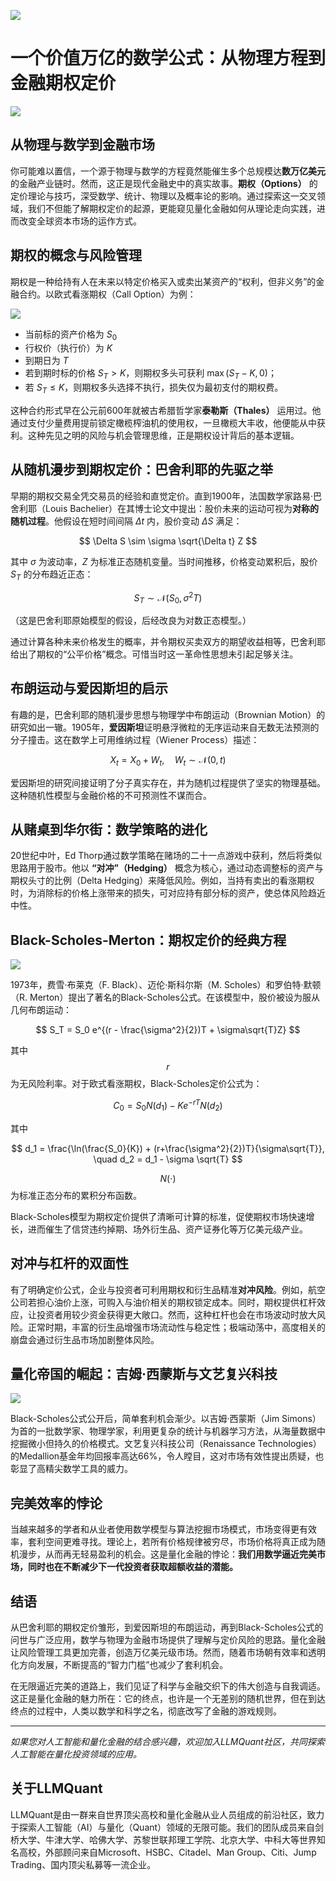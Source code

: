 ![](https://fastly.jsdelivr.net/gh/bucketio/img11@main/2024/10/21/1729466068183-23134fce-3131-4262-b18c-f378d71af4f6.gif)
# 一个价值万亿的数学公式：从物理方程到金融期权定价

![](https://fastly.jsdelivr.net/gh/bucketio/img9@main/2024/10/20/1729465031968-b3c8959e-1d37-4b8a-91b1-b0b0dfe25143.png)


## 从物理与数学到金融市场

你可能难以置信，一个源于物理与数学的方程竟然能催生多个总规模达**数万亿美元**的金融产业链时。然而，这正是现代金融史中的真实故事。**期权（Options）** 的定价理论与技巧，深受数学、统计、物理以及概率论的影响。通过探索这一交叉领域，我们不但能了解期权定价的起源，更能窥见量化金融如何从理论走向实践，进而改变全球资本市场的运作方式。

## 期权的概念与风险管理

期权是一种给持有人在未来以特定价格买入或卖出某资产的“权利，但非义务”的金融合约。以欧式看涨期权（Call Option）为例：


![](https://fastly.jsdelivr.net/gh/bucketio/img10@main/2024/12/07/1733585704642-512cadf5-b279-4dcd-9bbe-af74db3333b4.png)


- 当前标的资产价格为 $S_0$  
- 行权价（执行价）为 $K$  
- 到期日为 $T$  
- 若到期时标的价格 $S_T > K$，则期权多头可获利 $\max(S_T - K,0)$；  
- 若 $S_T \leq K$，则期权多头选择不执行，损失仅为最初支付的期权费。

这种合约形式早在公元前600年就被古希腊哲学家**泰勒斯（Thales）** 运用过。他通过支付少量费用提前锁定橄榄榨油机的使用权，一旦橄榄大丰收，他便能从中获利。这种先见之明的风险与机会管理思维，正是期权设计背后的基本逻辑。

## 从随机漫步到期权定价：巴舍利耶的先驱之举

早期的期权交易全凭交易员的经验和直觉定价。直到1900年，法国数学家路易·巴舍利耶（Louis Bachelier）在其博士论文中提出：股价未来的运动可视为**对称的随机过程**。他假设在短时间间隔 $\Delta t$ 内，股价变动 $\Delta S$ 满足：

$$
\Delta S \sim \sigma \sqrt{\Delta t} Z
$$

其中 $\sigma$ 为波动率，$Z$ 为标准正态随机变量。当时间推移，价格变动累积后，股价 $S_T$ 的分布趋近正态：

$$
S_T \sim \mathcal{N}(S_0, \sigma^2 T)
$$

（这是巴舍利耶原始模型的假设，后经改良为对数正态模型。）

通过计算各种未来价格发生的概率，并令期权买卖双方的期望收益相等，巴舍利耶给出了期权的“公平价格”概念。可惜当时这一革命性思想未引起足够关注。

## 布朗运动与爱因斯坦的启示

有趣的是，巴舍利耶的随机漫步思想与物理学中布朗运动（Brownian Motion）的研究如出一辙。1905年，**爱因斯坦**证明悬浮微粒的无序运动来自无数无法预测的分子撞击。这在数学上可用维纳过程（Wiener Process）描述：

$$
X_t = X_0 + W_t, \quad W_t \sim \mathcal{N}(0,t)
$$

爱因斯坦的研究间接证明了分子真实存在，并为随机过程提供了坚实的物理基础。这种随机性模型与金融价格的不可预测性不谋而合。

## 从赌桌到华尔街：数学策略的进化

20世纪中叶，Ed Thorp通过数学策略在赌场的二十一点游戏中获利，然后将类似思路用于股市。他以 **“对冲”（Hedging）** 概念为核心，通过动态调整标的资产与期权头寸的比例（Delta Hedging）来降低风险。例如，当持有卖出的看涨期权时，为消除标的价格上涨带来的损失，可对应持有部分标的资产，使总体风险趋近中性。

## Black-Scholes-Merton：期权定价的经典方程


![](https://fastly.jsdelivr.net/gh/bucketio/img16@main/2024/12/07/1733585830007-52017b1b-3df3-47dc-a4c5-83c490273f40.png)


1973年，费雪·布莱克（F. Black）、迈伦·斯科尔斯（M. Scholes）和罗伯特·默顿（R. Merton）提出了著名的Black-Scholes公式。在该模型中，股价被设为服从几何布朗运动：

$$
S_T = S_0 e^{(r - \frac{\sigma^2}{2})T + \sigma\sqrt{T}Z}
$$

其中 $$r$$ 为无风险利率。对于欧式看涨期权，Black-Scholes定价公式为：

$$
C_0 = S_0 N(d_1) - K e^{-rT}N(d_2)
$$

其中

$$
d_1 = \frac{\ln(\frac{S_0}{K}) + (r+\frac{\sigma^2}{2})T}{\sigma\sqrt{T}}, \quad d_2 = d_1 - \sigma \sqrt{T}
$$

$$N(\cdot)$$ 为标准正态分布的累积分布函数。

Black-Scholes模型为期权定价提供了清晰可计算的标准，促使期权市场快速增长，进而催生了信贷违约掉期、场外衍生品、资产证券化等万亿美元级产业。

## 对冲与杠杆的双面性

有了明确定价公式，企业与投资者可利用期权和衍生品精准**对冲风险**。例如，航空公司若担心油价上涨，可购入与油价相关的期权锁定成本。同时，期权提供杠杆效应，让投资者用较少资金获得更大敞口。然而，这种杠杆也会在市场波动时放大风险。正常时期，丰富的衍生品增强市场流动性与稳定性；极端动荡中，高度相关的崩盘会通过衍生品市场加剧整体风险。

## 量化帝国的崛起：吉姆·西蒙斯与文艺复兴科技


![](https://fastly.jsdelivr.net/gh/bucketio/img6@main/2024/12/07/1733585876241-95f9b25c-8662-4987-aed1-baf7e76cec70.png)

Black-Scholes公式公开后，简单套利机会渐少。以吉姆·西蒙斯（Jim Simons）为首的一批数学家、物理学家，利用更复杂的统计与机器学习方法，从海量数据中挖掘微小但持久的价格模式。文艺复兴科技公司（Renaissance Technologies）的Medallion基金年均回报率高达66%，令人瞠目，这对市场有效性提出质疑，也彰显了高精尖数学工具的威力。

## 完美效率的悖论

当越来越多的学者和从业者使用数学模型与算法挖掘市场模式，市场变得更有效率，套利空间更难寻找。理论上，若所有价格规律被穷尽，市场价格将真正成为随机漫步，从而再无轻易盈利的机会。这是量化金融的悖论：**我们用数学逼近完美市场，同时也在不断减少下一代投资者获取超额收益的潜能。**

## 结语

从巴舍利耶的期权定价雏形，到爱因斯坦的布朗运动，再到Black-Scholes公式的问世与广泛应用，数学与物理为金融市场提供了理解与定价风险的思路。量化金融让风险管理工具更加完善，创造万亿美元级市场。然而，随着市场朝有效率和透明化方向发展，不断提高的“智力门槛”也减少了套利机会。

在无限逼近完美的道路上，我们见证了科学与金融交织下的伟大创造与自我调适。这正是量化金融的魅力所在：它的终点，也许是一个无差别的随机世界，但在到达终点的过程中，人类以数学和科学之名，彻底改写了金融的游戏规则。


---


*如果您对人工智能和量化金融的结合感兴趣，欢迎加入LLMQuant社区，共同探索人工智能在量化投资领域的应用。*


## 关于LLMQuant

LLMQuant是由一群来自世界顶尖高校和量化金融从业人员组成的前沿社区，致力于探索人工智能（AI）与量化（Quant）领域的无限可能。我们的团队成员来自剑桥大学、牛津大学、哈佛大学、苏黎世联邦理工学院、北京大学、中科大等世界知名高校，外部顾问来自Microsoft、HSBC、Citadel、Man Group、Citi、Jump Trading、国内顶尖私募等一流企业。


